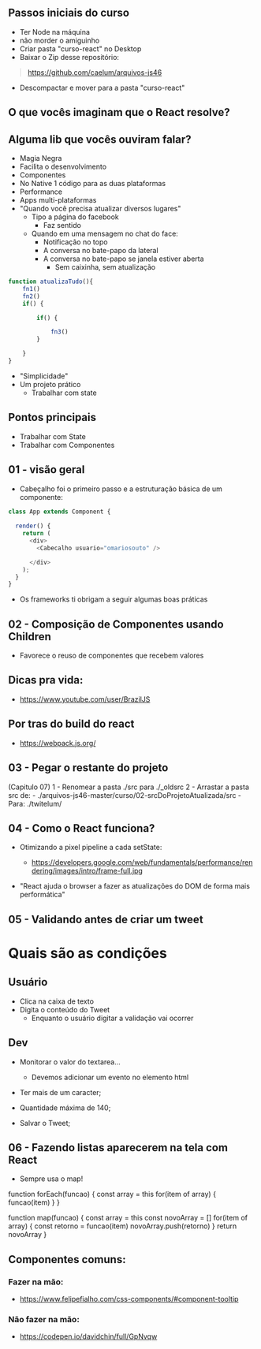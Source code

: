## Passos iniciais do curso
- Ter Node na máquina
- não morder o amiguinho
- Criar pasta "curso-react" no Desktop
- Baixar o Zip desse repositório:
> https://github.com/caelum/arquivos-js46
- Descompactar e mover para a pasta
"curso-react"


## O que vocês imaginam que o React resolve?
## Alguma lib que vocês ouviram falar?
- Magia Negra
- Facilita o desenvolvimento
- Componentes
- No Native 1 código para as duas plataformas
- Performance
- Apps multi-plataformas
- "Quando você precisa atualizar diversos lugares"
    - Tipo a página do facebook
        - Faz sentido
    - Quando em uma mensagem no chat do face:
        - Notificação no topo
        - A conversa no bate-papo da lateral
        - A conversa no bate-papo se janela estiver aberta
            - Sem caixinha, sem atualização
```js
function atualizaTudo(){
    fn1()
    fn2()
    if() {

        if() {

            fn3()
        }

    }
}
```
- "Simplicidade"
- Um projeto prático
    - Trabalhar com state

## Pontos principais
- Trabalhar com State
- Trabalhar com Componentes


## 01 - visão geral
- Cabeçalho foi o primeiro passo e a estruturação básica de um componente:
```js
class App extends Component {
  
  render() {
    return (
      <div>
        <Cabecalho usuario="omariosouto" />

      </div>
    );
  }
}
```
- Os frameworks ti obrigam a seguir algumas boas práticas

## 02 - Composição de Componentes usando Children
- Favorece o reuso de componentes que recebem valores


## Dicas pra vida:
- https://www.youtube.com/user/BrazilJS

## Por tras do build do react
- https://webpack.js.org/



## 03 - Pegar o restante do projeto
(Capitulo 07)
1 - Renomear a pasta ./src para ./_oldsrc
2 - Arrastar a pasta src de:
    - ./arquivos-js46-master/curso/02-srcDoProjetoAtualizada/src
    - Para: ./twitelum/

## 04 - Como o React funciona?
- Otimizando a pixel pipeline a cada setState:
    - https://developers.google.com/web/fundamentals/performance/rendering/images/intro/frame-full.jpg

- "React ajuda o browser a fazer as atualizações do DOM de forma mais performática"

## 05 - Validando antes de criar um tweet
# Quais são as condições

## Usuário
- Clica na caixa de texto
- Digita o conteúdo do Tweet
    - Enquanto o usuário digitar a validação vai ocorrer


## Dev
- Monitorar o valor do textarea...
    - Devemos adicionar um evento no elemento html
- Ter mais de um caracter;
- Quantidade máxima de 140;

- Salvar o Tweet;


## 06 - Fazendo listas aparecerem na tela com React

- Sempre usa o map!

function forEach(funcao) {
    const array = this
    for(item of array) {
        funcao(item)
    }
}

function map(funcao) {
    const array = this
    const novoArray = []
    for(item of array) {
        const retorno = funcao(item)
        novoArray.push(retorno)
    }
    return novoArray
}



## Componentes comuns:
### Fazer na mão:
- https://www.felipefialho.com/css-components/#component-tooltip
### Não fazer na mão:
- https://codepen.io/davidchin/full/GpNvqw